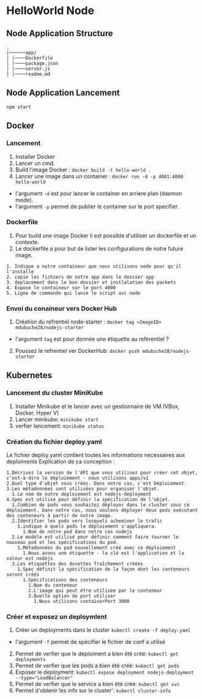 # HelloWorld Node

## Node Application Structure 
```
.
|──────app/
| |────Dockerfile
| |────package.json
| |────server.js
| |────readme.md

```

## Node Application Lancement

```
npm start
```

## Docker 

### Lancement 

1. Installer Docker
2. Lancer un cmd.
3. Build l'image Docker : `docker build -t hello-world .`
4. Lancer une image dans un container : `docker run -d -p 4001:4000 hello-world`
  - l'argument `-d` est pour lancer le container en arriere plan (daemon mode).
  - l'argument `-p` permet de publier le container sur le port specifier.

### Dockerfile

1. Pour build une image Docker il est possible d'utiliser un dockerfile et un contexte.
2. Le dockerfile a pour but de lister les configurations de notre future image.  


```
1. Indique a notre containeur que nous utilisons node pour qu'il l'installe
2. copie les fichiers de notre app dans le dossier app 
3. deplacement dans le bon dossier et instlalation des packets
4. Expose le containeur sur le port 4000
5. Ligne de commande qui lance le script avc node
```

### Envoi du conaineur vers Docker Hub

1. Création du refrentiel node-starter : `docker tag <ImageID> mdubuche28/nodejs-starter`
  - l'argument `tag` est pour donnée une étiquette au referentiel ?

2. Poussez le refrentiel ver DockerHub: `docker push mdubuche28/nodejs-starter`

## Kubernetes

### Lancement du cluster MiniKube
1. Installer Minikube et le lancer avec un gestionnaire de VM (VBox, Docker, Hyper V)
2. Lancer minikube: `minikube start` 
3. verfier lancement: `minikube status`

### Création du fichier deploy.yaml

Le fichier deploy.yaml contient toutes les informations necessaires aux deploiments 
Explication de ca conception : 

```
1.Décrivez la version de l'API que vous utilisez pour créer cet objet, c'est-à-dire le déploiement - nous utilisons apps/v1
2.Quel type d'objet vous créez. Dans notre cas, c'est Déploiement.
3.Les métadonnées sont utilisées pour organiser l'objet.
  1.Le nom de notre déploiement est nodejs-deployment
4.Spec est utilisé pour définir la spécification de l'objet.
  1.Combien de pods vous souhaitez déployer dans le cluster sous ce déploiement. Dans notre cas, nous voulons déployer deux pods exécutant des conteneurs à partir de notre image.
  2.Identifier les pods vers lesquels acheminer le trafic
    1.indique à quels pods le déploiement s'appliquera.
      1.Nom de notre pod dans notre cas nodejs
  2.Le modèle est utilisé pour définir comment faire tourner le nouveau pod et les spécifications du pod.
    1.Métadonnées du pod nouvellement créé avec ce déploiement
      1.Nous avons une étiquette - la clé est l'application et la valeur est nodejs
  3.Les étiquettes des dosettes fraîchement créées
    1.Spec définit la spécification de la façon dont les conteneurs seront créés
      1.Spécifications des conteneurs
        1.Nom du conteneur
        2.L'image qui peut être utilisée par le conteneur
        3.Quelle option de port utiliser
          1.Nous utilisons containerPort 3000
```

### Créer et exposez un deploymlent 

1. Créer un deployments dans le cluster `kubectl create -f deploy.yaml`
  - l'argument `-f` permet de spécifier le fichier de conf a utilisé 
2. Permet de verfier que le deploiment a bien été créé: `kubectl get deployments`
3. Permet de verfier que les pods a bien été créé: `kubectl get pods`
4. Exposer le deployment: `kubectl expose deployment nodejs-deployment --type="LoadBalancer"`
5. Permet de verfier que le service a bien été créé: `kubectl get svc`
5. Permet d'obtenir les info sur le cluster': `kubectl cluster-info`
